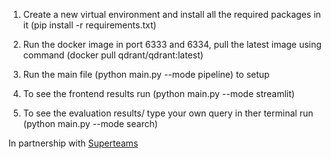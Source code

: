 1. Create a new virtual environment and install all the required packages in it (pip install -r requirements.txt)

2. Run the docker image in port 6333 and 6334, pull the latest image using command (docker pull qdrant/qdrant:latest)

3. Run the main file (python main.py --mode pipeline) to setup

4. To see the frontend results run (python main.py --mode streamlit)

5. To see the evaluation results/ type your own query in ther terminal run (python main.py --mode search)


In partnership with [Superteams](https://www.superteams.ai/)
